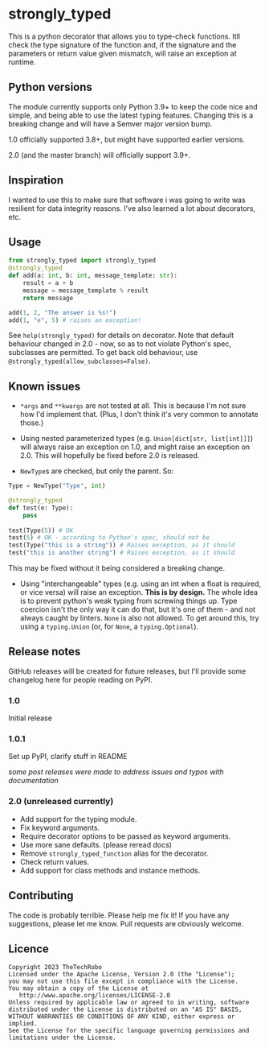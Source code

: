 # strongly_typed

This is a python decorator that allows you to type-check functions. Itll check the type signature of the function and, if the signature and the parameters or return value given mismatch, will raise an exception at runtime.

## Python versions
The module currently supports only Python 3.9+ to keep the code nice and simple, and being able to use the latest typing features. Changing this is a breaking change and will have a Semver major version bump.

1.0 officially supported 3.8+, but might have supported earlier versions.

2.0 (and the master branch) will officially support 3.9+.

## Inspiration
I wanted to use this to make sure that software i was going to write was resilient for data integrity reasons. I've also learned a lot about decorators, etc.

## Usage

```python
from strongly_typed import strongly_typed
@strongly_typed
def add(a: int, b: int, message_template: str):
    result = a + b
    message = message_template % result
    return message

add(1, 2, "The answer is %s!")
add(1, "e", 5) # raises an exception!
```

See `help(strongly_typed)` for details on decorator. Note that default behaviour changed in 2.0 - now, so as to not violate Python's spec, subclasses are permitted. To get back old behaviour, use `@strongly_typed(allow_subclasses=False)`.

## Known issues
- `*args` and `**kwargs` are not tested at all. This is because I'm not sure how I'd implement that. (Plus, I don't think it's very common to annotate those.)

- Using nested parameterized types (e.g. `Union[dict[str, list[int]]]`) will always raise an exception on 1.0, and might raise an exception on 2.0. This will hopefully be fixed before 2.0 is released.

- `NewType`s are checked, but only the parent. So:

```python
Type = NewType("Type", int)

@strongly_typed
def test(e: Type):
    pass
    
test(Type(5)) # OK
test(5) # OK - according to Python's spec, should not be
test(Type("this is a string")) # Raises exception, as it should
test("this is another string") # Raises exception, as it should
```

This may be fixed without it being considered a breaking change.

- Using "interchangeable" types (e.g. using an int when a float is required, or vice versa) will raise an exception. **This is by design.** The whole idea is to prevent python's weak typing from screwing things up. Type coercion isn't the only way it can do that, but it's one of them - and not always caught by linters. `None` is also not allowed. To get around this, try using a `typing.Union` (or, for `None`, a `typing.Optional`).

## Release notes
GitHub releases will be created for future releases, but I'll provide some changelog here for people reading on PyPI.

### 1.0
Initial release

### 1.0.1
Set up PyPI, clarify stuff in README

*some post releases were made to address issues and typos with documentation*

### 2.0 (unreleased currently)
- Add support for the typing module.
- Fix keyword arguments.
- Require decorator options to be passed as keyword arguments.
- Use more sane defaults. (please reread docs)
- Remove `strongly_typed_function` alias for the decorator.
- Check return values.
- Add support for class methods and instance methods.

## Contributing
The code is probably terrible. Please help me fix it! If you have any suggestions, please let me know. Pull requests are obviously welcome.

## Licence

```
Copyright 2023 TheTechRobo
Licensed under the Apache License, Version 2.0 (the "License");
you may not use this file except in compliance with the License.
You may obtain a copy of the License at
   http://www.apache.org/licenses/LICENSE-2.0
Unless required by applicable law or agreed to in writing, software
distributed under the License is distributed on an "AS IS" BASIS,
WITHOUT WARRANTIES OR CONDITIONS OF ANY KIND, either express or implied.
See the License for the specific language governing permissions and
limitations under the License.
```

